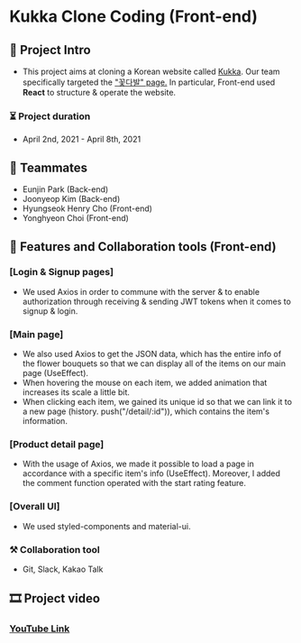 # Kukka Clone Coding (Front-end)

## 📒 Project Intro

- This project aims at cloning a Korean website called [Kukka](https://kukka.kr/). Our team specifically targeted the ["꽃다발" page.](https://kukka.kr/shop/flowers/) In particular, Front-end used **React** to structure & operate the website.

### ⏳ Project duration

- April 2nd, 2021 - April 8th, 2021

## 🤝 Teammates

- Eunjin Park (Back-end)
- Joonyeop Kim (Back-end)
- Hyungseok Henry Cho (Front-end)
- Yonghyeon Choi (Front-end)

## 🔧 Features and Collaboration tools (Front-end)

### [Login & Signup pages]

- We used Axios in order to commune with the server & to enable authorization through receiving & sending JWT tokens when it comes to signup & login.

### [Main page]

- We also used Axios to get the JSON data, which has the entire info of the flower bouquets so that we can display all of the items on our main page (UseEffect).
- When hovering the mouse on each item, we added animation that increases its scale a little bit.
- When clicking each item, we gained its unique id so that we can link it to a new page (history. push("/detail/:id")), which contains the item's information.

### [Product detail page]

- With the usage of Axios, we made it possible to load a page in accordance with a specific item's info (UseEffect). Moreover, I added the comment function operated with the start rating feature.

### [Overall UI]

- We used styled-components and material-ui.

### ⚒ Collaboration tool

- Git, Slack, Kakao Talk

## 🎞 Project video

### [YouTube Link](https://youtu.be/sPRQiZKwT2w)
